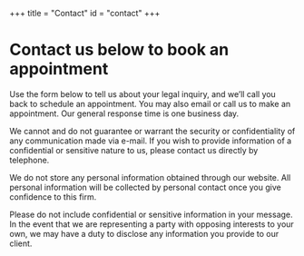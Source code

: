 +++
title = "Contact"
id = "contact"
+++

# Contact us below to book an appointment

Use the form below to tell us about your legal inquiry, and we’ll call you back to schedule an appointment. You may also email or call us to make an appointment. Our general response time is one business day.

We cannot and do not guarantee or warrant the security or confidentiality of any communication made via e-mail. If you wish to provide information of a confidential or sensitive nature to us, please contact us directly by telephone.

We do not store any personal information obtained through our website. All personal information will be collected by personal contact once you give confidence to this firm.

Please do not include confidential or sensitive information in your message. In the event that we are representing a party with opposing interests to your own, we may have a duty to disclose any information you provide to our client.
